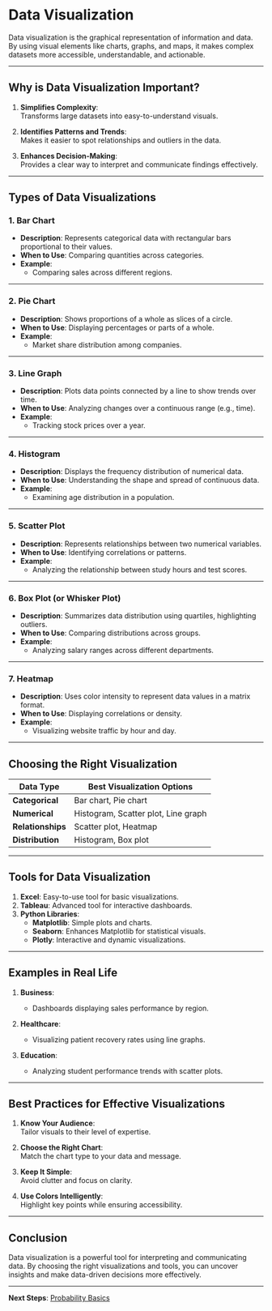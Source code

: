 # Data Visualization

Data visualization is the graphical representation of information and data. By using visual elements like charts, graphs, and maps, it makes complex datasets more accessible, understandable, and actionable.

---

## Why is Data Visualization Important?

1. **Simplifies Complexity**:  
   Transforms large datasets into easy-to-understand visuals.  

2. **Identifies Patterns and Trends**:  
   Makes it easier to spot relationships and outliers in the data.  

3. **Enhances Decision-Making**:  
   Provides a clear way to interpret and communicate findings effectively.

---

## Types of Data Visualizations

### 1. **Bar Chart**
- **Description**: Represents categorical data with rectangular bars proportional to their values.  
- **When to Use**: Comparing quantities across categories.  
- **Example**:  
   - Comparing sales across different regions.

---

### 2. **Pie Chart**
- **Description**: Shows proportions of a whole as slices of a circle.  
- **When to Use**: Displaying percentages or parts of a whole.  
- **Example**:  
   - Market share distribution among companies.

---

### 3. **Line Graph**
- **Description**: Plots data points connected by a line to show trends over time.  
- **When to Use**: Analyzing changes over a continuous range (e.g., time).  
- **Example**:  
   - Tracking stock prices over a year.

---

### 4. **Histogram**
- **Description**: Displays the frequency distribution of numerical data.  
- **When to Use**: Understanding the shape and spread of continuous data.  
- **Example**:  
   - Examining age distribution in a population.

---

### 5. **Scatter Plot**
- **Description**: Represents relationships between two numerical variables.  
- **When to Use**: Identifying correlations or patterns.  
- **Example**:  
   - Analyzing the relationship between study hours and test scores.

---

### 6. **Box Plot (or Whisker Plot)**
- **Description**: Summarizes data distribution using quartiles, highlighting outliers.  
- **When to Use**: Comparing distributions across groups.  
- **Example**:  
   - Analyzing salary ranges across different departments.

---

### 7. **Heatmap**
- **Description**: Uses color intensity to represent data values in a matrix format.  
- **When to Use**: Displaying correlations or density.  
- **Example**:  
   - Visualizing website traffic by hour and day.

---

## Choosing the Right Visualization

| Data Type         | Best Visualization Options             |
|-------------------|----------------------------------------|
| **Categorical**   | Bar chart, Pie chart                   |
| **Numerical**     | Histogram, Scatter plot, Line graph    |
| **Relationships** | Scatter plot, Heatmap                 |
| **Distribution**  | Histogram, Box plot                   |

---

## Tools for Data Visualization

1. **Excel**: Easy-to-use tool for basic visualizations.  
2. **Tableau**: Advanced tool for interactive dashboards.  
3. **Python Libraries**:  
   - **Matplotlib**: Simple plots and charts.  
   - **Seaborn**: Enhances Matplotlib for statistical visuals.  
   - **Plotly**: Interactive and dynamic visualizations.  

---

## Examples in Real Life

1. **Business**:  
   - Dashboards displaying sales performance by region.  

2. **Healthcare**:  
   - Visualizing patient recovery rates using line graphs.  

3. **Education**:  
   - Analyzing student performance trends with scatter plots.

---

## Best Practices for Effective Visualizations

1. **Know Your Audience**:  
   Tailor visuals to their level of expertise.  

2. **Choose the Right Chart**:  
   Match the chart type to your data and message.  

3. **Keep It Simple**:  
   Avoid clutter and focus on clarity.  

4. **Use Colors Intelligently**:  
   Highlight key points while ensuring accessibility.  

---

## Conclusion

Data visualization is a powerful tool for interpreting and communicating data. By choosing the right visualizations and tools, you can uncover insights and make data-driven decisions more effectively.

---

**Next Steps**: [Probability Basics](../03.%20Probability/1.%20Probability%20Basics.md)
